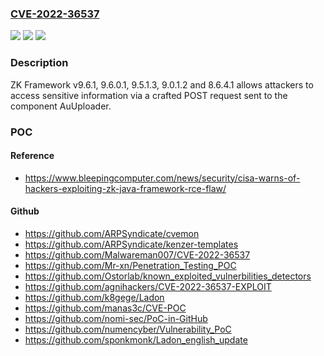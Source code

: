 ### [CVE-2022-36537](https://cve.mitre.org/cgi-bin/cvename.cgi?name=CVE-2022-36537)
![](https://img.shields.io/static/v1?label=Product&message=n%2Fa&color=blue)
![](https://img.shields.io/static/v1?label=Version&message=n%2Fa&color=blue)
![](https://img.shields.io/static/v1?label=Vulnerability&message=n%2Fa&color=brighgreen)

### Description

ZK Framework v9.6.1, 9.6.0.1, 9.5.1.3, 9.0.1.2 and 8.6.4.1 allows attackers to access sensitive information via a crafted POST request sent to the component AuUploader.

### POC

#### Reference
- https://www.bleepingcomputer.com/news/security/cisa-warns-of-hackers-exploiting-zk-java-framework-rce-flaw/

#### Github
- https://github.com/ARPSyndicate/cvemon
- https://github.com/ARPSyndicate/kenzer-templates
- https://github.com/Malwareman007/CVE-2022-36537
- https://github.com/Mr-xn/Penetration_Testing_POC
- https://github.com/Ostorlab/known_exploited_vulnerbilities_detectors
- https://github.com/agnihackers/CVE-2022-36537-EXPLOIT
- https://github.com/k8gege/Ladon
- https://github.com/manas3c/CVE-POC
- https://github.com/nomi-sec/PoC-in-GitHub
- https://github.com/numencyber/Vulnerability_PoC
- https://github.com/sponkmonk/Ladon_english_update

